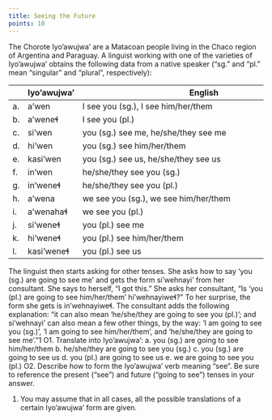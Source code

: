 ```yaml
---
title: Seeing the Future 
points: 10
---
```


The Chorote Iyo’awujwa’ are a Matacoan people living in the Chaco region of Argentina and Paraguay. A
linguist working with one of the varieties of Iyo’awujwa’ obtains the following data from a native speaker
(“sg.” and “pl.” mean “singular” and “plural”, respectively):

| | Iyo’awujwa’ | <div style="width: 30em;"> English </div> |
| - | --- | ---- |
| a. | a’wen | I see you (sg.), I see him/her/them |
| b. | a’weneɬ | I see you (pl.) |
| c. | si’wen | you (sg.) see me, he/she/they see me |
| d. | hi’wen | you (sg.) see him/her/them |
| e. | kasi’wen | you (sg.) see us, he/she/they see us |
| f. | in’wen | he/she/they see you (sg.) |
| g. | in’weneɬ | he/she/they see you (pl.) |
| h. | a’wena | we see you (sg.), we see him/her/them |
| i. | a’wenahaɬ | we see you (pl.) |
| j. | si’weneɬ | you (pl.) see me |
| k. | hi’weneɬ | you (pl.) see him/her/them |
| l. | kasi’weneɬ | you (pl.) see us |
The linguist then starts asking for other tenses. She asks how to say ‘you (sg.) are going to see me’ and gets
the form si’wehnayi’ from her consultant.
She says to herself, “I got this.” She asks her consultant, “Is ‘you (pl.) are going to see him/her/them’
hi’wehnayiweɬ?”
To her surprise, the form she gets is in’wehnayiweɬ. The consultant adds the following explanation: “it can
also mean ‘he/she/they are going to see you (pl.)’; and si’wehnayi’ can also mean a few other things, by the
way: ‘I am going to see you (sg.)’, ‘I am going to see him/her/them’, and ‘he/she/they are going to see me’.”1
O1. Translate into Iyo’awujwa’:
a. you (sg.) are going to see him/her/them
b. he/she/they are going to see you (sg.)
c. you (sg.) are going to see us
d. you (pl.) are going to see us
e. we are going to see you (pl.)
O2. Describe how to form the Iyo’awujwa’ verb meaning “see”. Be sure to reference the present (“see”) and
future (“going to see”) tenses in your answer.
1. You may assume that in all cases, all the possible translations of a certain Iyo’awujwa’ form are given.